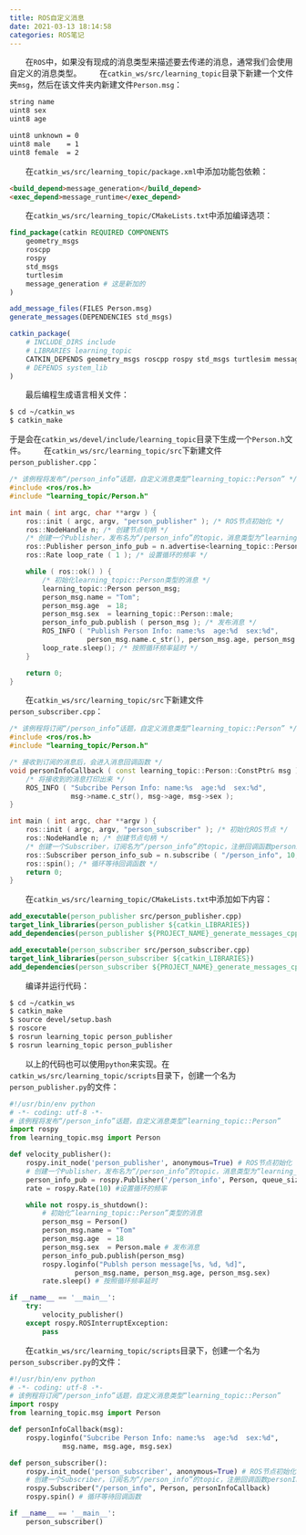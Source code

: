 ```yaml
---
title: ROS自定义消息
date: 2021-03-13 18:14:58
categories: ROS笔记
---
```

&emsp;&emsp;在`ROS`中，如果没有现成的消息类型来描述要去传递的消息，通常我们会使用自定义的消息类型。<!--more-->
&emsp;&emsp;在`catkin_ws/src/learning_topic`目录下新建一个文件夹`msg`，然后在该文件夹内新建文件`Person.msg`：

``` bash
string name
uint8 sex
uint8 age

uint8 unknown = 0
uint8 male    = 1
uint8 female  = 2
```

&emsp;&emsp;在`catkin_ws/src/learning_topic/package.xml`中添加功能包依赖：

``` html
<build_depend>message_generation</build_depend>
<exec_depend>message_runtime</exec_depend>
```

&emsp;&emsp;在`catkin_ws/src/learning_topic/CMakeLists.txt`中添加编译选项：

``` cmake
find_package(catkin REQUIRED COMPONENTS
    geometry_msgs
    roscpp
    rospy
    std_msgs
    turtlesim
    message_generation # 这是新加的
)

add_message_files(FILES Person.msg)
generate_messages(DEPENDENCIES std_msgs)

catkin_package(
    # INCLUDE_DIRS include
    # LIBRARIES learning_topic
    CATKIN_DEPENDS geometry_msgs roscpp rospy std_msgs turtlesim message_runtime
    # DEPENDS system_lib
)
```

&emsp;&emsp;最后编程生成语言相关文件：

``` bash
$ cd ~/catkin_ws
$ catkin_make
```

于是会在`catkin_ws/devel/include/learning_topic`目录下生成一个`Person.h`文件。
&emsp;&emsp;在`catkin_ws/src/learning_topic/src`下新建文件`person_publisher.cpp`：

``` cpp
/* 该例程将发布“/person_info”话题，自定义消息类型“learning_topic::Person” */
#include <ros/ros.h>
#include "learning_topic/Person.h"

int main ( int argc, char **argv ) {
    ros::init ( argc, argv, "person_publisher" ); /* ROS节点初始化 */
    ros::NodeHandle n; /* 创建节点句柄 */
    /* 创建一个Publisher，发布名为“/person_info”的topic，消息类型为“learning_topic::Person”，队列长度10 */
    ros::Publisher person_info_pub = n.advertise<learning_topic::Person> ( "/person_info", 10 );
    ros::Rate loop_rate ( 1 ); /* 设置循环的频率 */

    while ( ros::ok() ) {
        /* 初始化learning_topic::Person类型的消息 */
        learning_topic::Person person_msg;
        person_msg.name = "Tom";
        person_msg.age  = 18;
        person_msg.sex  = learning_topic::Person::male;
        person_info_pub.publish ( person_msg ); /* 发布消息 */
        ROS_INFO ( "Publish Person Info: name:%s  age:%d  sex:%d",
                   person_msg.name.c_str(), person_msg.age, person_msg.sex );
        loop_rate.sleep(); /* 按照循环频率延时 */
    }

    return 0;
}
```

&emsp;&emsp;在`catkin_ws/src/learning_topic/src`下新建文件`person_subscriber.cpp`：

``` cpp
/* 该例程将订阅“/person_info”话题，自定义消息类型“learning_topic::Person” */
#include <ros/ros.h>
#include "learning_topic/Person.h"

/* 接收到订阅的消息后，会进入消息回调函数 */
void personInfoCallback ( const learning_topic::Person::ConstPtr& msg ) {
    /* 将接收到的消息打印出来 */
    ROS_INFO ( "Subcribe Person Info: name:%s  age:%d  sex:%d",
               msg->name.c_str(), msg->age, msg->sex );
}

int main ( int argc, char **argv ) {
    ros::init ( argc, argv, "person_subscriber" ); /* 初始化ROS节点 */
    ros::NodeHandle n; /* 创建节点句柄 */
    /* 创建一个Subscriber，订阅名为“/person_info”的topic，注册回调函数personInfoCallback */
    ros::Subscriber person_info_sub = n.subscribe ( "/person_info", 10, personInfoCallback );
    ros::spin(); /* 循环等待回调函数 */
    return 0;
}
```

&emsp;&emsp;在`catkin_ws/src/learning_topic/CMakeLists.txt`中添加如下内容：

``` cmake
add_executable(person_publisher src/person_publisher.cpp)
target_link_libraries(person_publisher ${catkin_LIBRARIES})
add_dependencies(person_publisher ${PROJECT_NAME}_generate_messages_cpp)

add_executable(person_subscriber src/person_subscriber.cpp)
target_link_libraries(person_subscriber ${catkin_LIBRARIES})
add_dependencies(person_subscriber ${PROJECT_NAME}_generate_messages_cpp)
```

&emsp;&emsp;编译并运行代码：

``` bash
$ cd ~/catkin_ws
$ catkin_make
$ source devel/setup.bash
$ roscore
$ rosrun learning_topic person_publisher
$ rosrun learning_topic person_publisher
```

&emsp;&emsp;以上的代码也可以使用`python`来实现。在`catkin_ws/src/learning_topic/scripts`目录下，创建一个名为`person_publisher.py`的文件：

``` python
#!/usr/bin/env python
# -*- coding: utf-8 -*-
# 该例程将发布“/person_info”话题，自定义消息类型“learning_topic::Person”
import rospy
from learning_topic.msg import Person

def velocity_publisher():
    rospy.init_node('person_publisher', anonymous=True) # ROS节点初始化
    # 创建一个Publisher，发布名为“/person_info”的topic，消息类型为“learning_topic::Person”，队列长度10
    person_info_pub = rospy.Publisher('/person_info', Person, queue_size=10)
    rate = rospy.Rate(10) #设置循环的频率

    while not rospy.is_shutdown():
        # 初始化“learning_topic::Person”类型的消息
        person_msg = Person()
        person_msg.name = "Tom"
        person_msg.age  = 18
        person_msg.sex  = Person.male # 发布消息
        person_info_pub.publish(person_msg)
        rospy.loginfo("Publsh person message[%s, %d, %d]",
                person_msg.name, person_msg.age, person_msg.sex)
        rate.sleep() # 按照循环频率延时

if __name__ == '__main__':
    try:
        velocity_publisher()
    except rospy.ROSInterruptException:
        pass
```

&emsp;&emsp;在`catkin_ws/src/learning_topic/scripts`目录下，创建一个名为`person_subscriber.py`的文件：

``` python
#!/usr/bin/env python
# -*- coding: utf-8 -*-
# 该例程将订阅“/person_info”话题，自定义消息类型“learning_topic::Person”
import rospy
from learning_topic.msg import Person

def personInfoCallback(msg):
    rospy.loginfo("Subcribe Person Info: name:%s  age:%d  sex:%d",
             msg.name, msg.age, msg.sex)

def person_subscriber():
    rospy.init_node('person_subscriber', anonymous=True) # ROS节点初始化
    # 创建一个Subscriber，订阅名为“/person_info”的topic，注册回调函数personInfoCallback
    rospy.Subscriber("/person_info", Person, personInfoCallback)
    rospy.spin() # 循环等待回调函数

if __name__ == '__main__':
    person_subscriber()
```